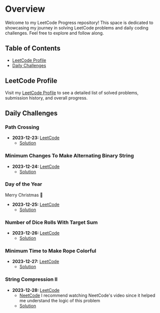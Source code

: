 # Overview

Welcome to my LeetCode Progress repository! This space is dedicated to showcasing my journey in solving LeetCode problems and daily coding challenges. Feel free to explore and follow along.

## Table of Contents

- [LeetCode Profile](#leetcode-profile)
- [Daily Challenges](#daily-challenges)

## LeetCode Profile

Visit my [LeetCode Profile](https://leetcode.com/despejo1507/) to see a detailed list of solved problems, submission history, and overall progress.

## Daily Challenges

### Path Crossing
- **2023-12-23:** [LeetCode](https://leetcode.com/problems/path-crossing/)
  - [Solution](https://github.com/Spiegelin/Daily-Leetcode/blob/main/Path%20Crossing.py)
 
### Minimum Changes To Make Alternating Binary String
- **2023-12-24:** [LeetCode](https://leetcode.com/problems/minimum-changes-to-make-alternating-binary-string/)
  - [Solution](https://github.com/Spiegelin/Daily-Leetcode/blob/main/Alternating%20Binary%20String.py)

### Day of the Year
Merry Christmas 🎄
- **2023-12-25:** [LeetCode](https://leetcode.com/problems/day-of-the-year/)
  - [Solution](https://github.com/Spiegelin/Daily-Leetcode/blob/main/Leap%20Year.py)

### Number of Dice Rolls With Target Sum
- **2023-12-26:** [LeetCode](https://leetcode.com/problems/number-of-dice-rolls-with-target-sum/)
  - [Solution](https://github.com/Spiegelin/Daily-Leetcode/blob/main/Number%20of%20Dice%20Rolls%20With%20Target%20Sum.py)


### Minimum Time to Make Rope Colorful
- **2023-12-27:** [LeetCode](https://leetcode.com/problems/minimum-time-to-make-rope-colorful/)
  - [Solution](https://github.com/Spiegelin/Daily-Leetcode/blob/main/Minimum%20Time%20to%20Make%20Rope%20Colorful.py)


### String Compression II
- **2023-12-28:** [LeetCode](https://leetcode.com/problems/string-compression-ii/)
  - [NeetCode](https://www.youtube.com/watch?v=ISIG3o-Xofg) I recommend watching NeetCode's video since it helped me understand the logic of this problem 
  - [Solution](https://github.com/Spiegelin/Daily-Leetcode/blob/main/String%20Compression%20II.py)
